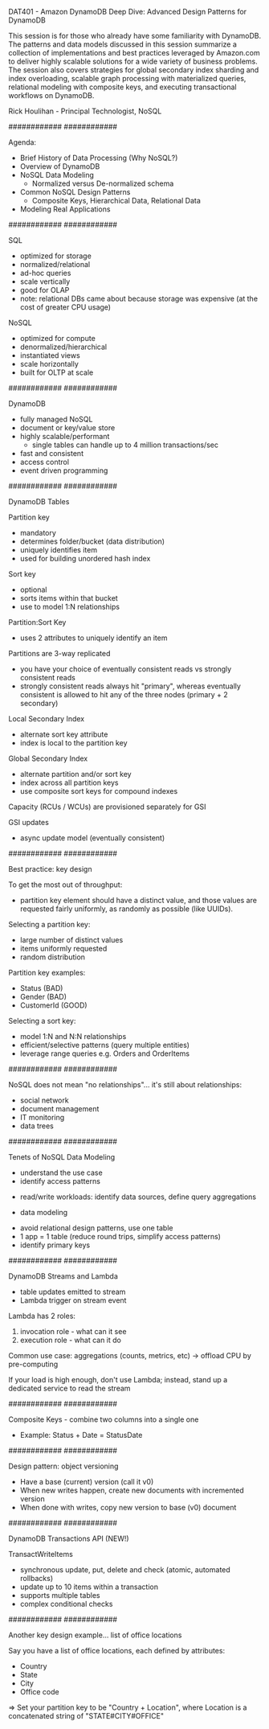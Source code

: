 DAT401 - Amazon DynamoDB Deep Dive: Advanced Design Patterns for DynamoDB

This session is for those who already have some familiarity with DynamoDB. The patterns and data models discussed in this session summarize a collection of implementations and best practices leveraged by Amazon.com to deliver highly scalable solutions for a wide variety of business problems. The session also covers strategies for global secondary index sharding and index overloading, scalable graph processing with materialized queries, relational modeling with composite keys, and executing transactional workflows on DynamoDB.

Rick Houlihan - Principal Technologist, NoSQL

############
############

Agenda:
- Brief History of Data Processing (Why NoSQL?)
- Overview of DynamoDB
- NoSQL Data Modeling
    * Normalized versus De-normalized schema
- Common NoSQL Design Patterns
    * Composite Keys, Hierarchical Data, Relational Data
- Modeling Real Applications

############
############

SQL
- optimized for storage
- normalized/relational
- ad-hoc queries
- scale vertically
- good for OLAP
- note: relational DBs came about because storage was expensive (at the cost of greater CPU usage)

NoSQL
- optimized for compute
- denormalized/hierarchical
- instantiated views
- scale horizontally
- built for OLTP at scale

############
############

DynamoDB
- fully managed NoSQL
- document or key/value store
- highly scalable/performant
	- single tables can handle up to 4 million transactions/sec
- fast and consistent
- access control
- event driven programming

############
############

DynamoDB Tables

Partition key
- mandatory
- determines folder/bucket (data distribution)
- uniquely identifies item
- used for building unordered hash index

Sort key
- optional
- sorts items within that bucket
- use to model 1:N relationships

Partition:Sort Key
- uses 2 attributes to uniquely identify an item

Partitions are 3-way replicated
- you have your choice of eventually consistent reads vs strongly consistent reads
- strongly consistent reads always hit "primary", whereas eventually consistent is allowed to hit any of the three nodes (primary + 2 secondary)

Local Secondary Index
- alternate sort key attribute
- index is local to the partition key

Global Secondary Index
- alternate partition and/or sort key
- index across all partition keys
- use composite sort keys for compound indexes

Capacity (RCUs / WCUs) are provisioned separately for GSI

GSI updates
- async update model (eventually consistent)

############
############

Best practice: key design

To get the most out of throughput:
- partition key element should have a distinct value, and those values are requested fairly uniformly, as randomly as possible (like UUIDs).

Selecting a partition key:
- large number of distinct values
- items uniformly requested
- random distribution

Partition key examples:
- Status (BAD)
- Gender (BAD)
- CustomerId (GOOD)

Selecting a sort key:
- model 1:N and N:N relationships
- efficient/selective patterns (query multiple entities)
- leverage range queries
e.g. Orders and OrderItems

############
############

NoSQL does not mean "no relationships"... it's still about relationships:
- social network
- document management
- IT monitoring
- data trees

############
############

Tenets of NoSQL Data Modeling

* understand the use case
* identify access patterns
- read/write workloads: identify data sources, define query aggregations
* data modeling
- avoid relational design patterns, use one table
- 1 app = 1 table (reduce round trips, simplify access patterns)
- identify primary keys

############
############

DynamoDB Streams and Lambda
- table updates emitted to stream
- Lambda trigger on stream event

Lambda has 2 roles:
1. invocation role - what can it see
2. execution role - what can it do

Common use case: aggregations (counts, metrics, etc)
-> offload CPU by pre-computing

If your load is high enough, don't use Lambda; instead, stand up a dedicated service to read the stream

############
############

Composite Keys - combine two columns into a single one
- Example: Status + Date = StatusDate

############
############

Design pattern: object versioning

- Have a base (current) version (call it v0)
- When new writes happen, create new documents with incremented version
- When done with writes, copy new version to base (v0) document

############
############

DynamoDB Transactions API (NEW!)

TransactWriteItems
- synchronous update, put, delete and check (atomic, automated rollbacks)
- update up to 10 items within a transaction
- supports multiple tables
- complex conditional checks

############
############

Another key design example... list of office locations

Say you have a list of office locations, each defined by attributes:
- Country
- State
- City
- Office code

=> Set your partition key to be "Country + Location", where Location is a concatenated string of "STATE#CITY#OFFICE"
